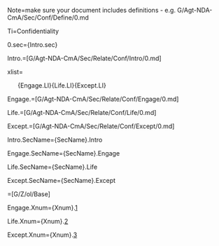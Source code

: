 Note=make sure your document includes definitions - e.g. G/Agt-NDA-CmA/Sec/Conf/Define/0.md

Ti=Confidentiality

0.sec={Intro.sec}

Intro.=[G/Agt-NDA-CmA/Sec/Relate/Conf/Intro/0.md]

xlist=<ol>{Engage.LI}{Life.LI}{Except.LI}</ol>

Engage.=[G/Agt-NDA-CmA/Sec/Relate/Conf/Engage/0.md]

Life.=[G/Agt-NDA-CmA/Sec/Relate/Conf/Life/0.md]

Except.=[G/Agt-NDA-CmA/Sec/Relate/Conf/Except/0.md]

Intro.SecName={SecName}.Intro

Engage.SecName={SecName}.Engage

Life.SecName={SecName}.Life

Except.SecName={SecName}.Except

=[G/Z/ol/Base]

Engage.Xnum={Xnum}.<a href="#Relate.Conf.Engage.Sec" class="xref">1</a>

Life.Xnum={Xnum}.<a href="#Relate.Conf.Life.Sec" class="xref">2</a>

Except.Xnum={Xnum}.<a href="#Relate.Conf.Except.Sec" class="xref">3</a>